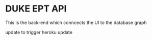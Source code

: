 # DUKE EPT API

This is the back-end which conncects the UI to the database
graph

update to trigger heroku update
